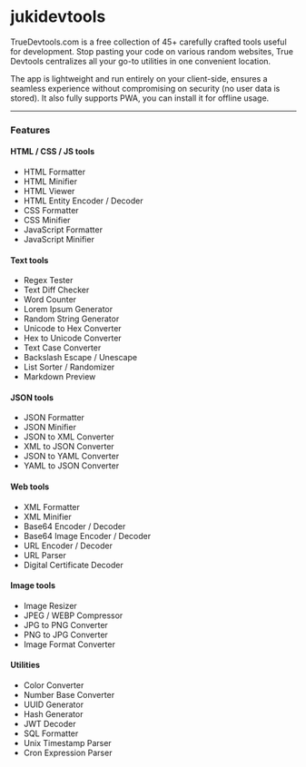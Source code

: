 # jukidevtools

TrueDevtools.com is a free collection of 45+ carefully crafted tools useful for development. Stop pasting your code on various random websites, True Devtools centralizes all your go-to utilities in one convenient location.

The app is lightweight and run entirely on your client-side, ensures a seamless experience without compromising on security (no user data is stored). It also fully supports PWA, you can install it for offline usage.

---

### Features

#### HTML / CSS / JS tools
- HTML Formatter
- HTML Minifier
- HTML Viewer
- HTML Entity Encoder / Decoder
- CSS Formatter
- CSS Minifier
- JavaScript Formatter
- JavaScript Minifier

#### Text tools
- Regex Tester
- Text Diff Checker
- Word Counter
- Lorem Ipsum Generator
- Random String Generator
- Unicode to Hex Converter
- Hex to Unicode Converter
- Text Case Converter
- Backslash Escape / Unescape
- List Sorter / Randomizer
- Markdown Preview

#### JSON tools
- JSON Formatter
- JSON Minifier
- JSON to XML Converter
- XML to JSON Converter
- JSON to YAML Converter
- YAML to JSON Converter

#### Web tools
- XML Formatter
- XML Minifier
- Base64 Encoder / Decoder
- Base64 Image Encoder / Decoder
- URL Encoder / Decoder
- URL Parser
- Digital Certificate Decoder

#### Image tools
- Image Resizer
- JPEG / WEBP Compressor
- JPG to PNG Converter
- PNG to JPG Converter
- Image Format Converter

#### Utilities
- Color Converter
- Number Base Converter
- UUID Generator
- Hash Generator
- JWT Decoder
- SQL Formatter
- Unix Timestamp Parser
- Cron Expression Parser
